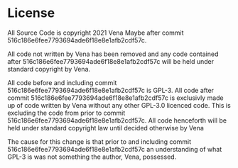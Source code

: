 # License

All Source Code is copyright 2021 Vena Maybe after commit 516c186e6fee7793694ade6f18e8e1afb2cdf57c.

All code not written by Vena has been removed and any code contained after 516c186e6fee7793694ade6f18e8e1afb2cdf57c will be held under standard copyright by Vena.

All code before and including commit 516c186e6fee7793694ade6f18e8e1afb2cdf57c is GPL-3. All code after commit 516c186e6fee7793694ade6f18e8e1afb2cdf57c is exclusivly made up of code written by Vena without any other GPL-3.0 licenced code. This is excluding the code from prior to commit 516c186e6fee7793694ade6f18e8e1afb2cdf57c. All code henceforth will be held under standard copyright law until decided otherwise by Vena

The cause for this change is that prior to and including commit 516c186e6fee7793694ade6f18e8e1afb2cdf57c an understanding of what GPL-3 is was not something the author, Vena, possessed.
